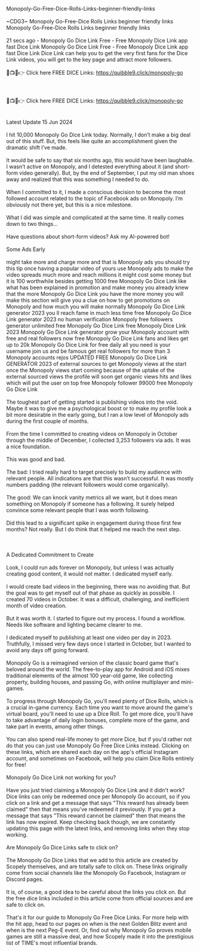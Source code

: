 Monopoly-Go-Free-Dice-Rolls-Links-beginner-friendly-links
<br>
<br>~CDG3~ Monopoly Go-Free-Dice Rolls Links beginner friendly links Monopoly Go-Free-Dice Rolls Links beginner friendly links
<br>
<br>21 secs ago - Monopoly Go Dice Link Free - Free Monopoly Dice Link app fast Dice Link Monopoly Go Dice Link Free - Free Monopoly Dice Link app fast Dice Link Dice Link can help you to get the very first fans for the Dice Link videos, you will get to the key page and attract more followers.
<br>
<br>🔴📺📱👉 Click here FREE DICE Links: https://quibble9.click/monopoly-go
<br>
<br>
<br>
<br>🔴📺📱👉 Click here FREE DICE Links: https://quibble9.click/monopoly-go
<br>
<br>
<br>Latest Update 15 Jun 2024
<br>
<br>I hit 10,000 Monopoly Go Dice Link today. Normally, I don’t make a big deal out of this stuff. But, this feels like quite an accomplishment given the dramatic shift I’ve made.
<br>
<br>It would be safe to say that six months ago, this would have been laughable. I wasn’t active on Monopoly, and I detested everything about it (and short-form video generally). But, by the end of September, I put my old man shoes away and realized that this was something I needed to do.
<br>
<br>When I committed to it, I made a conscious decision to become the most followed account related to the topic of Facebook ads on Monopoly. I’m obviously not there yet, but this is a nice milestone.
<br>
<br>What I did was simple and complicated at the same time. It really comes down to two things…
<br>
<br>Have questions about short-form videos? Ask my AI-powered bot!
<br>
<br>Some Ads Early
<br>
<br>might take more and charge more and that is Monopoly ads you should try this tip once having a popular video of yours use Monopoly ads to make the video spreads much more and reach millions it might cost some money but it is 100 worthwhile besides getting 1000 free Monopoly Go Dice Link like what has been explained in promotion and make money you already knew that the more Monopoly Go Dice Link you have the more money you will make this section will give you a clue on how to get promotions on Monopoly and how much you will make normally Monopoly Go Dice Link generator 2023 you ll reach fame in much less time free Monopoly Go Dice Link generator 2023 no human verification Monopoly free followers generator unlimited free Monopoly Go Dice Link free Monopoly Dice Link 2023 Monopoly Go Dice Link generator grow your Monopoly account with free and real followers now free Monopoly Go Dice Link fans and likes get up to 20k Monopoly Go Dice Link for free daily all you need is your username join us and be famous get real followers for more than 3 Monopoly accounts rejos UPDATED FREE Monopoly Go Dice Link GENERATOR 2023 of external sources to get Monopoly views at the start once the Monopoly views start coming because of the uptake of the external sourced views the profile will soon get organic views hits and likes which will put the user on top free Monopoly follower 99000 free Monopoly Go Dice Link
<br>
<br>The toughest part of getting started is publishing videos into the void. Maybe it was to give me a psychological boost or to make my profile look a bit more desirable in the early going, but I ran a low level of Monopoly ads during the first couple of months.
<br>
<br>From the time I committed to creating videos on Monopoly in October through the middle of December, I collected 3,253 followers via ads. It was a nice foundation.
<br>
<br>This was good and bad.
<br>
<br>The bad: I tried really hard to target precisely to build my audience with relevant people. All indications are that this wasn’t successful. It was mostly numbers padding (the relevant followers would come organically).
<br>
<br>The good: We can knock vanity metrics all we want, but it does mean something on Monopoly if someone has a following. It surely helped convince some relevant people that I was worth following.
<br>
<br>Did this lead to a significant spike in engagement during those first few months? Not really. But I do think that it helped me reach the next step.
<br>
<br>
<br>
<br>A Dedicated Commitment to Create
<br>
<br>Look, I could run ads forever on Monopoly, but unless I was actually creating good content, it would not matter. I dedicated myself early.
<br>
<br>I would create bad videos in the beginning, there was no avoiding that. But the goal was to get myself out of that phase as quickly as possible. I created 70 videos in October. It was a difficult, challenging, and inefficient month of video creation.
<br>
<br>But it was worth it. I started to figure out my process. I found a workflow. Needs like software and lighting became clearer to me.
<br>
<br>I dedicated myself to publishing at least one video per day in 2023. Truthfully, I missed very few days once I started in October, but I wanted to avoid any days off going forward.
<br>
<br>Monopoly Go is a reimagined version of the classic board game that's beloved around the world. The free-to-play app for Android and iOS mixes traditional elements of the almost 100 year-old game, like collecting property, building houses, and passing Go, with online multiplayer and mini-games.
<br>
<br>To progress through Monopoly Go, you'll need plenty of Dice Rolls, which is a crucial in-game currency. Each time you want to move around the game's virtual board, you'll need to use up a Dice Roll. To get more dice, you'll have to take advantage of daily login bonuses, complete more of the game, and take part in events, among other things.
<br>
<br>You can also spend real-life money to get more Dice, but if you'd rather not do that you can just use Monopoly Go Free Dice Links instead. Clicking on these links, which are shared each day on the app's official Instagram account, and sometimes on Facebook, will help you claim Dice Rolls entirely for free!
<br>
<br>Monopoly Go Dice Link not working for you?
<br>
<br>Have you just tried claiming a Monopoly Go Dice Link and it didn't work? Dice links can only be redeemed once per Monopoly Go account, so if you click on a link and get a message that says "This reward has already been claimed" then that means you've redeemed it previously. If you get a message that says "This reward cannot be claimed" then that means the link has now expired. Keep checking back though, we are constantly updating this page with the latest links, and removing links when they stop working.
<br>
<br>Are Monopoly Go Dice Links safe to click on?
<br>
<br>The Monopoly Go Dice Links that we add to this article are created by Scopely themselves, and are totally safe to click on. These links originally come from social channels like the Monopoly Go Facebook, Instagram or Discord pages.
<br>
<br>It is, of course, a good idea to be careful about the links you click on. But the free dice links included in this article come from official sources and are safe to click on.
<br>
<br>That's it for our guide to Monopoly Go Free Dice Links. For more help with the hit app, head to our pages on when is the next Golden Blitz event and when is the next Peg-E event. Or, find out why Monopoly Go proves mobile games are still a massive deal, and how Scopely made it into the prestigious list of TIME's most influential brands.